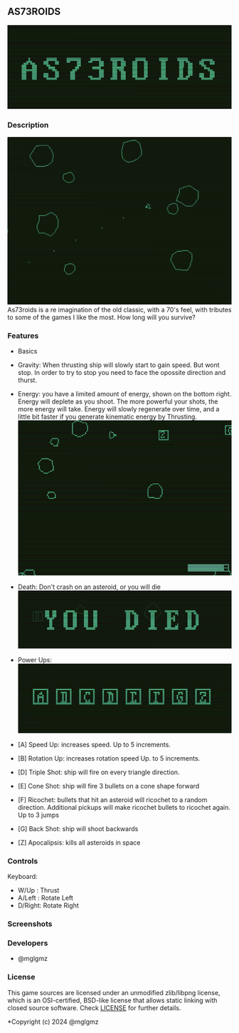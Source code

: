 
## AS73ROIDS

![AS73ROIDS](screenshots/asteroids.png "AS73ROIDS")

### Description

![Game](screenshots/game.png "Game")
As73roids is a re imagination of the old classic, with a 70's feel,
with tributes to some of the games I like the most.
How long will you survive?

### Features
 - Basics

 - Gravity: When thrusting ship will slowly start to gain speed. But wont stop. In order to try to stop you need to face the opossite direction and thurst.

 - Energy: you have a limited amount of energy, shown on the bottom right. Energy will deplete as you shoot. The more powerful your shots, the more energy will take. Energy will slowly regenerate over time, and a little bit faster if you generate kinematic energy by Thrusting.
    ![Energy](screenshots/energy.png "Energy")

 - Death: Don't crash on an asteroid, or you will die
    ![You Died](screenshots/youdied.png "You Died")
 
 - Power Ups:
![Power Ups](screenshots/powerups.png "Power Ups")
 - [A] Speed Up: increases speed. Up to 5 increments.
 - [B] Rotation Up: increases rotation speed Up. to 5 increments.
 - [D] Triple Shot: ship will fire on every triangle direction.
 - [E] Cone Shot: ship will fire 3 bullets on a cone shape forward
 - [F] Ricochet: bullets that hit an asteroid will ricochet to a random direction. Additional pickups will make ricochet bullets to ricochet again. Up to 3 jumps
 - [G] Back Shot: ship will shoot backwards
 - [Z] Apocalipsis: kills all asteroids in space 

### Controls

Keyboard:
 - W/Up   : Thrust
 - A/Left : Rotate Left
 - D/Right: Rotate Right

### Screenshots


### Developers

 - @mglgmz

### License

This game sources are licensed under an unmodified zlib/libpng license, which is an OSI-certified, BSD-like license that allows static linking with closed source software. Check [LICENSE](LICENSE) for further details.

*Copyright (c) 2024 @mglgmz 
